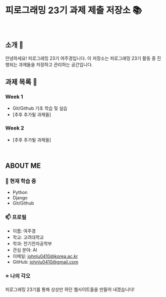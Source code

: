 # 피로그래밍 23기 과제 제출 저장소 📚
<br>

## 소개 🚀
안녕하세요! 피로그래밍 23기 여주경입니다.
이 저장소는 피로그래밍 23기 활동 중 진행되는 과제들을 저장하고 관리하는 공간입니다.
<br>

## 과제 목록 📕
### Week 1
- Git/Github 기초 학습 및 실습
- [추후 추가될 과제들]

### Week 2
- [추후 추가될 과제들]
<br>

## ABOUT ME
### 🌱 현재 학습 중
- Python
- Django
- Git/Github

### 📫 프로필
- 이름: 여주경
- 학교: 고려대학교
- 학과: 전기전자공학부
- 관심 분야: AI
- 이메일: johnlu0410@korea.ac.kr
- GitHub: johnlu0410@gmail.com

### ⭐ 나의 각오
피로그래밍 23기를 통해 상상만 하던 웹사이트들을 만들어 내겠습니다!